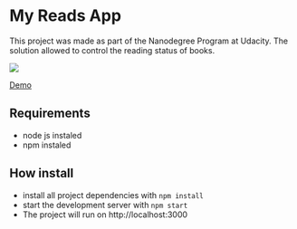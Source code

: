 # My Reads App

This project was made as part of the Nanodegree Program at Udacity. The solution allowed to control the reading status of books.

![](https://github.com/cristianodiniz/reactnd-project-myreads/master/imgs/img1.gif)

[Demo](https://build-zopjphqbyx.now.sh"https://build-zopjphqbyx.now.sh")

## Requirements
- node js instaled
- npm instaled

## How install
* install all project dependencies with `npm install`
* start the development server with `npm start`
* The project will run on http://localhost:3000
